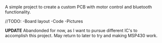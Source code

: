 A simple project to create a custom PCB with motor control and bluetooth functionality.

//TODO:
-Board layout
-Code
-Pictures

**UPDATE** Abandonded for now, as I want to pursue different IC's to accomplish this project. May return to later to try and making MSP430 work.
